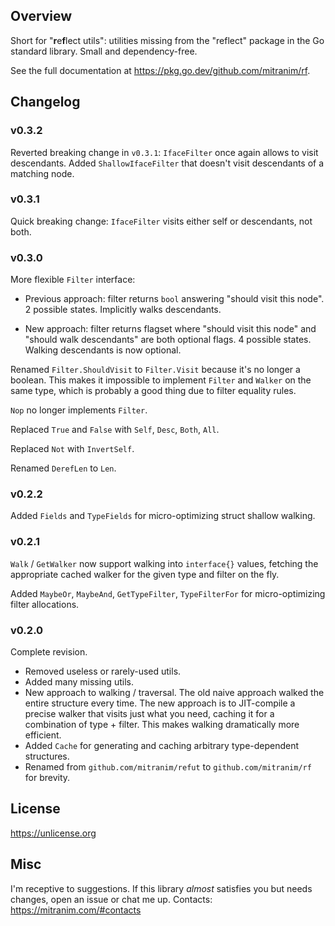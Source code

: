 ## Overview

Short for "**r**e**f**lect utils": utilities missing from the "reflect" package in the Go standard library. Small and dependency-free.

See the full documentation at https://pkg.go.dev/github.com/mitranim/rf.

## Changelog

### v0.3.2

Reverted breaking change in `v0.3.1`: `IfaceFilter` once again allows to visit descendants. Added `ShallowIfaceFilter` that doesn't visit descendants of a matching node.

### v0.3.1

Quick breaking change: `IfaceFilter` visits either self or descendants, not both.

### v0.3.0

More flexible `Filter` interface:

  * Previous approach: filter returns `bool` answering "should visit this node". 2 possible states. Implicitly walks descendants.

  * New approach: filter returns flagset where "should visit this node" and "should walk descendants" are both optional flags. 4 possible states. Walking descendants is now optional.

Renamed `Filter.ShouldVisit` to `Filter.Visit` because it's no longer a boolean. This makes it impossible to implement `Filter` and `Walker` on the same type, which is probably a good thing due to filter equality rules.

`Nop` no longer implements `Filter`.

Replaced `True` and `False` with `Self`, `Desc`, `Both`, `All`.

Replaced `Not` with `InvertSelf`.

Renamed `DerefLen` to `Len`.

### v0.2.2

Added `Fields` and `TypeFields` for micro-optimizing struct shallow walking.

### v0.2.1

`Walk` / `GetWalker` now support walking into `interface{}` values, fetching the appropriate cached walker for the given type and filter on the fly.

Added `MaybeOr`, `MaybeAnd`, `GetTypeFilter`, `TypeFilterFor` for micro-optimizing filter allocations.

### v0.2.0

Complete revision.

* Removed useless or rarely-used utils.
* Added many missing utils.
* New approach to walking / traversal. The old naive approach walked the entire structure every time. The new approach is to JIT-compile a precise walker that visits just what you need, caching it for a combination of type + filter. This makes walking dramatically more efficient.
* Added `Cache` for generating and caching arbitrary type-dependent structures.
* Renamed from `github.com/mitranim/refut` to `github.com/mitranim/rf` for brevity.

## License

https://unlicense.org

## Misc

I'm receptive to suggestions. If this library _almost_ satisfies you but needs changes, open an issue or chat me up. Contacts: https://mitranim.com/#contacts
